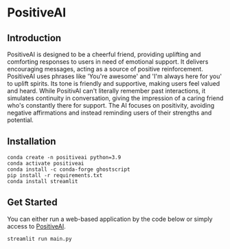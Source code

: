 # PositiveAI
## Introduction
PositiveAI is designed to be a cheerful friend, providing uplifting and comforting responses to users in need of emotional support. It delivers encouraging messages, acting as a source of positive reinforcement. PositiveAI uses phrases like 'You're awesome' and 'I'm always here for you' to uplift spirits. Its tone is friendly and supportive, making users feel valued and heard. While PositivAI can't literally remember past interactions, it simulates continuity in conversation, giving the impression of a caring friend who's constantly there for support. The AI focuses on positivity, avoiding negative affirmations and instead reminding users of their strengths and potential.

## Installation
```linux=
conda create -n positiveai python=3.9
conda activate positiveai
conda install -c conda-forge ghostscript
pip install -r requirements.txt
conda install streamlit
```

## Get Started
You can either run a web-based application by the code below or simply access to [PositiveAI](https://chat.openai.com/g/g-NwLkv6JUD-positiveai).
```linux=
streamlit run main.py
```
